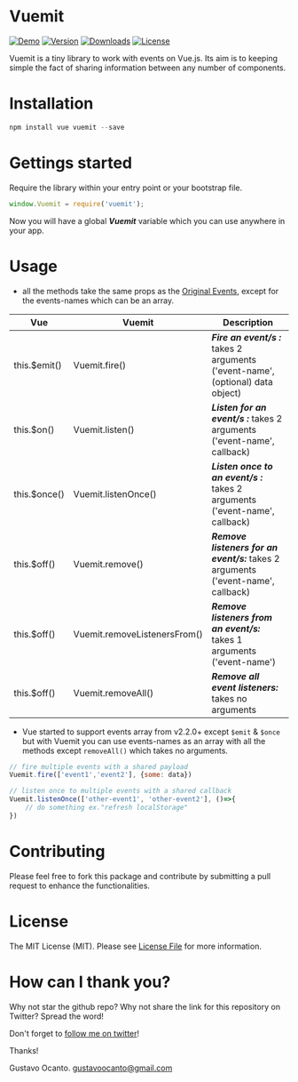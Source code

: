 # Vuemit

<a href="https://github.com/gocanto/google-autocomplete/blob/master/src/js/Components/googleAutocomplete.vue#L70"><img src="https://img.shields.io/badge/online-demo-green.svg" alt="Demo"></a>
<a href="https://www.npmjs.com/package/google-autocomplete-vue"><img src="https://img.shields.io/npm/v/vuemit.svg" alt="Version"></a>
<a href="https://www.npmjs.com/package/google-autocomplete-vue"><img src="https://img.shields.io/npm/dt/vuemit.svg" alt="Downloads"></a>
<a href="https://github.com/gocanto/vuemit/blob/master/LICENSE"><img src="https://img.shields.io/npm/l/easiest-js-validator.svg" alt="License"></a>

Vuemit is a tiny library to work with events on Vue.js. Its aim is to keeping simple the fact of sharing information between any number of components.

# Installation

```js
npm install vue vuemit --save
```

# Gettings started

Require the library within your entry point or your bootstrap file.

```js
window.Vuemit = require('vuemit');
```

Now you will have a global ***Vuemit*** variable which you can use anywhere in your app.

# Usage

- all the methods take the same props as the [Original Events](https://vuejs.org/v2/api/#Instance-Methods-Events), except for the events-names which can be an array.

|     Vue      |            Vuemit            |                                    Description                                    |
|--------------|------------------------------|-----------------------------------------------------------------------------------|
| this.$emit() | Vuemit.fire()                | ***Fire an event/s :*** takes 2 arguments ('event-name', (optional) data object)  |
| this.$on()   | Vuemit.listen()              | ***Listen for an event/s :*** takes 2 arguments ('event-name', callback)          |
| this.$once() | Vuemit.listenOnce()          | ***Listen once to an event/s :*** takes 2 arguments ('event-name', callback)      |
| this.$off()  | Vuemit.remove()              | ***Remove listeners for an event/s:*** takes 2 arguments ('event-name', callback) |
| this.$off()  | Vuemit.removeListenersFrom() | ***Remove listeners from an event/s:*** takes 1 arguments ('event-name')          |
| this.$off()  | Vuemit.removeAll()           | ***Remove all event listeners:*** takes no arguments                              |

- Vue started to support events array from v2.2.0+ except `$emit` & `$once` but with Vuemit you can use events-names as an array with all the methods except `removeAll()` which takes no arguments.

```js
// fire multiple events with a shared payload
Vuemit.fire(['event1','event2'], {some: data})

// listen once to multiple events with a shared callback
Vuemit.listenOnce(['other-event1', 'other-event2'], ()=>{
    // do something ex."refresh localStorage"
})
```

# Contributing

Please feel free to fork this package and contribute by submitting a pull request to enhance the functionalities.

# License

The MIT License (MIT). Please see [License File](LICENSE.md) for more information.

# How can I thank you?
Why not star the github repo? Why not share the link for this repository on Twitter? Spread the word!

Don't forget to [follow me on twitter](https://twitter.com/gocanto)!

Thanks!

Gustavo Ocanto.
gustavoocanto@gmail.com

